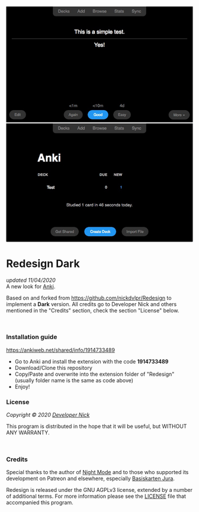 ![Picture1](/screenshots/card.jpg)
![Picture2](/screenshots/main.jpg)

# Redesign Dark
_updated 11/04/2020_  
A new look for [Anki](https://apps.ankiweb.net/).

Based on and forked from https://github.com/nickdvlpr/Redesign to implement a **Dark** version. All credits go to Developer Nick and others mentioned in the "Credits" section, check the section "License" below.

<br>

### Installation guide

https://ankiweb.net/shared/info/1914733489
- Go to Anki and install the extension with the code __1914733489__
- Download/Clone this repository
- Copy/Paste and overwrite into the extension folder of "Redesign" (usually folder name is the same as code above)
- Enjoy!

### License

*Copyright © 2020 [Developer Nick](https://twitter.com/nickdvlpr)*

This program is distributed in the hope that it will be useful, but WITHOUT ANY WARRANTY.

<br>

### Credits

Special thanks to the author of [Night Mode](https://ankiweb.net/shared/info/1496166067) and to those who supported its development on Patreon and elsewhere, especially [Basiskarten Jura](https://www.basiskarten.de/).

Redesign is released under the GNU AGPLv3 license, extended by a number of additional terms. For more information please see the [LICENSE](https://github.com/nickdvlpr/Redesign/blob/master/LICENSE) file that accompanied this program.

